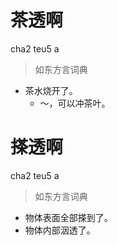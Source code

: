 # 茶透啊
cha2 teu5 a
> 如东方言词典
- 茶水烧开了。
  - ～，可以冲茶叶。

# 搽透啊
cha2 teu5 a
> 如东方言词典
- 物体表面全部搽到了。
- 物体内部洇透了。
